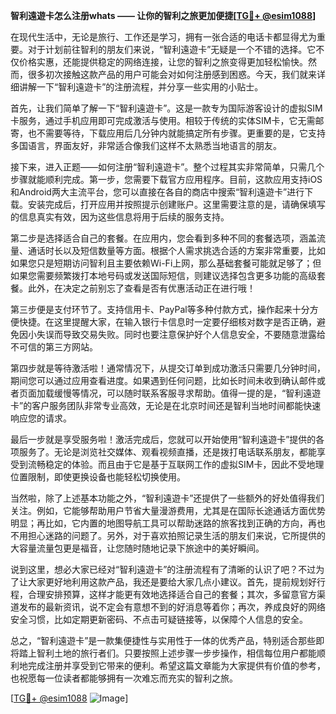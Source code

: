 **智利遠遊卡怎么注册whats —— 让你的智利之旅更加便捷[[TG💪+ @esim1088](https://t.me/s/esim1088)]**

在现代生活中，无论是旅行、工作还是学习，拥有一张合适的电话卡都显得尤为重要。对于计划前往智利的朋友们来说，“智利遠遊卡”无疑是一个不错的选择。它不仅价格实惠，还能提供稳定的网络连接，让您的智利之旅变得更加轻松愉快。然而，很多初次接触这款产品的用户可能会对如何注册感到困惑。今天，我们就来详细讲解一下“智利遠遊卡”的注册流程，并分享一些实用的小贴士。

首先，让我们简单了解一下“智利遠遊卡”。这是一款专为国际游客设计的虚拟SIM卡服务，通过手机应用即可完成激活与使用。相较于传统的实体SIM卡，它无需邮寄，也不需要等待，下载应用后几分钟内就能搞定所有步骤。更重要的是，它支持多国语言，界面友好，非常适合像我们这样不太熟悉当地语言的朋友。

接下来，进入正题——如何注册“智利遠遊卡”。整个过程其实非常简单，只需几个步骤就能顺利完成。第一步，您需要下载官方应用程序。目前，这款应用支持iOS和Android两大主流平台，您可以直接在各自的商店中搜索“智利遠遊卡”进行下载。安装完成后，打开应用并按照提示创建账户。这里需要注意的是，请确保填写的信息真实有效，因为这些信息将用于后续的服务支持。

第二步是选择适合自己的套餐。在应用内，您会看到多种不同的套餐选项，涵盖流量、通话时长以及短信数量等方面。根据个人需求挑选合适的方案非常重要，比如如果您只是短期访问智利且主要依赖Wi-Fi上网，那么基础套餐可能就足够了；但如果您需要频繁拨打本地号码或发送国际短信，则建议选择包含更多功能的高级套餐。此外，在决定之前别忘了查看是否有优惠活动正在进行哦！

第三步便是支付环节了。支持信用卡、PayPal等多种付款方式，操作起来十分方便快捷。在这里提醒大家，在输入银行卡信息时一定要仔细核对数字是否正确，避免因小失误而导致交易失败。同时也要注意保护好个人信息安全，不要随意泄露给不可信的第三方网站。

第四步就是等待激活啦！通常情况下，从提交订单到成功激活只需要几分钟时间，期间您可以通过应用查看进度。如果遇到任何问题，比如长时间未收到确认邮件或者页面加载缓慢等情况，可以随时联系客服寻求帮助。值得一提的是，“智利遠遊卡”的客户服务团队非常专业高效，无论是在北京时间还是智利当地时间都能快速响应您的请求。

最后一步就是享受服务啦！激活完成后，您就可以开始使用“智利遠遊卡”提供的各项服务了。无论是浏览社交媒体、观看视频直播，还是拨打电话联系朋友，都能享受到流畅稳定的体验。而且由于它是基于互联网工作的虚拟SIM卡，因此不受地理位置限制，即使更换设备也能轻松切换使用。

当然啦，除了上述基本功能之外，“智利遠遊卡”还提供了一些额外的好处值得我们关注。例如，它能够帮助用户节省大量漫游费用，尤其是在国际长途通话方面优势明显；再比如，它内置的地图导航工具可以帮助迷路的旅客找到正确的方向，再也不用担心迷路的问题了。另外，对于喜欢拍照记录生活的朋友们来说，它所提供的大容量流量包更是福音，让您随时随地记录下旅途中的美好瞬间。

说到这里，想必大家已经对“智利遠遊卡”的注册流程有了清晰的认识了吧？不过为了让大家更好地利用这款产品，我还是要给大家几点小建议。首先，提前规划好行程，合理安排预算，这样才能更有效地选择适合自己的套餐；其次，多留意官方渠道发布的最新资讯，说不定会有意想不到的好消息等着你；再次，养成良好的网络安全习惯，比如定期更新密码、不点击可疑链接等，以保障个人信息的安全。

总之，“智利遠遊卡”是一款集便捷性与实用性于一体的优秀产品，特别适合那些即将踏上智利土地的旅行者们。只要按照上述步骤一步步操作，相信每位用户都能顺利地完成注册并享受到它带来的便利。希望这篇文章能为大家提供有价值的参考，也祝愿每一位读者都能够拥有一次难忘而充实的智利之旅。

[[TG💪+ @esim1088](https://t.me/s/esim1088) ![Image](https://i.postimg.cc/4NQfJmqS/Snipaste-2025-05-13-00-14-12.png)]